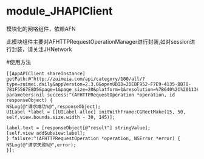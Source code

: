 # module_JHAPIClient
模块化的网咯组件，依赖AFN

此模块组件主要对AFHTTPRequestOperationManager进行封装,如对session进行封装，请关注JHNetwork

#使用方法

``` objc
[[AppAPIClient shareInstance] getPath:@"http://zuimeia.com/api/category/100/all/?type=zuimei.daily&appVersion=2.3.0&openUDID=2DEBF952-F7E9-4135-BB78-781F5567E8D5&page=1&page_size=20&platform=1&resolution=%7B640%2C%201136%7D&systemVersion=10.2.1" parameters:nil success:^(AFHTTPRequestOperation *operation, id responseObject) {
NSLog(@"请求成功%@",responseObject);
UILabel *label = [[UILabel alloc] initWithFrame:CGRectMake(15, 50, self.view.bounds.size.width - 30, 145)];

label.text = [responseObject[@"result"] stringValue];
[self.view addSubview:label];
} failure:^(AFHTTPRequestOperation *operation, NSError *error) {
NSLog(@"请求失败%@",error);
}];
```
